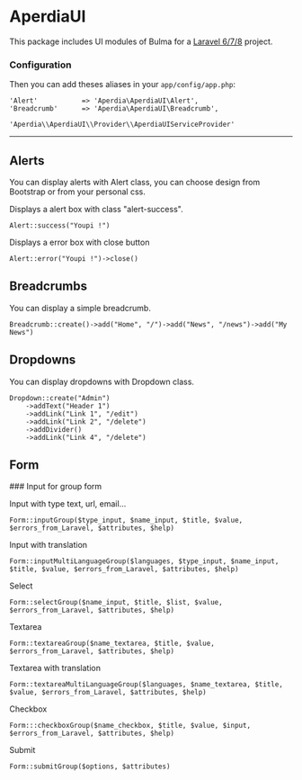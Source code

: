 # AperdiaUI

This package includes UI modules of Bulma for a [Laravel 6/7/8](http://www.laravel.com) project.

### Configuration

Then you can add theses aliases in your `app/config/app.php`:

    'Alert'           => 'Aperdia\AperdiaUI\Alert',
    'Breadcrumb'      => 'Aperdia\AperdiaUI\Breadcrumb',

    'Aperdia\\AperdiaUI\\Provider\\AperdiaUIServiceProvider'

---

## Alerts

You can display alerts with Alert class, you can choose design from Bootstrap or from your personal css.

Displays a alert box with class "alert-success".

    Alert::success("Youpi !")

Displays a error box with close button

    Alert::error("Youpi !")->close()

## Breadcrumbs

You can display a simple breadcrumb.

    Breadcrumb::create()->add("Home", "/")->add("News", "/news")->add("My News")

## Dropdowns

You can display dropdowns with Dropdown class.

    Dropdown::create("Admin")
        ->addText("Header 1")
        ->addLink("Link 1", "/edit")
        ->addLink("Link 2", "/delete")
        ->addDivider()
        ->addLink("Link 4", "/delete")

## Form

### Input for group form

Input with type text, url, email...

    Form::inputGroup($type_input, $name_input, $title, $value, $errors_from_Laravel, $attributes, $help)

Input with translation

    Form::inputMultiLanguageGroup($languages, $type_input, $name_input, $title, $value, $errors_from_Laravel, $attributes, $help)

Select

    Form::selectGroup($name_input, $title, $list, $value, $errors_from_Laravel, $attributes, $help)

Textarea

    Form::textareaGroup($name_textarea, $title, $value, $errors_from_Laravel, $attributes, $help)

Textarea with translation

    Form::textareaMultiLanguageGroup($languages, $name_textarea, $title, $value, $errors_from_Laravel, $attributes, $help)

Checkbox

    Form:::checkboxGroup($name_checkbox, $title, $value, $input, $errors_from_Laravel, $attributes, $help)

Submit

    Form::submitGroup($options, $attributes)
